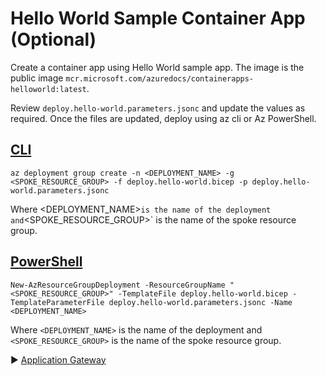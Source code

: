 # Hello World Sample Container App (Optional)

Create a container app using Hello World sample app. The image is the public image `mcr.microsoft.com/azuredocs/containerapps-helloworld:latest`.

Review `deploy.hello-world.parameters.jsonc` and update the values as required. Once the files are updated, deploy using az cli or Az PowerShell.

## [CLI](#tab/CLI)

```azurecli
az deployment group create -n <DEPLOYMENT_NAME> -g <SPOKE_RESOURCE_GROUP> -f deploy.hello-world.bicep -p deploy.hello-world.parameters.jsonc
```

Where <DEPLOYMENT_NAME>` is the name of the deployment and `<SPOKE_RESOURCE_GROUP>` is the name of the spoke resource group.

## [PowerShell](#tab/PowerShell)

```azurepowershell
New-AzResourceGroupDeployment -ResourceGroupName "<SPOKE_RESOURCE_GROUP>" -TemplateFile deploy.hello-world.bicep -TemplateParameterFile deploy.hello-world.parameters.jsonc -Name <DEPLOYMENT_NAME>
```

Where `<DEPLOYMENT_NAME>` is the name of the deployment and `<SPOKE_RESOURCE_GROUP>` is the name of the spoke resource group.

:arrow_forward: [Application Gateway](../06-application-gateway)
